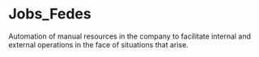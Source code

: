 # Jobs_Fedes
Automation of manual resources in the company to facilitate internal and external operations in the face of situations that arise.
